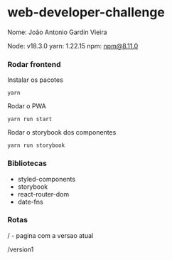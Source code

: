 # web-developer-challenge

Nome: João Antonio Gardin Vieira

Node: v18.3.0
yarn: 1.22.15
npm: npm@8.11.0

### Rodar frontend

Instalar os pacotes

```
yarn
```

Rodar o PWA

```
yarn run start
```

Rodar o storybook dos componentes

```
yarn run storybook
```

### Bibliotecas

- styled-components
- storybook
- react-router-dom
- date-fns

### Rotas

/ - pagina com a versao atual

/version1
